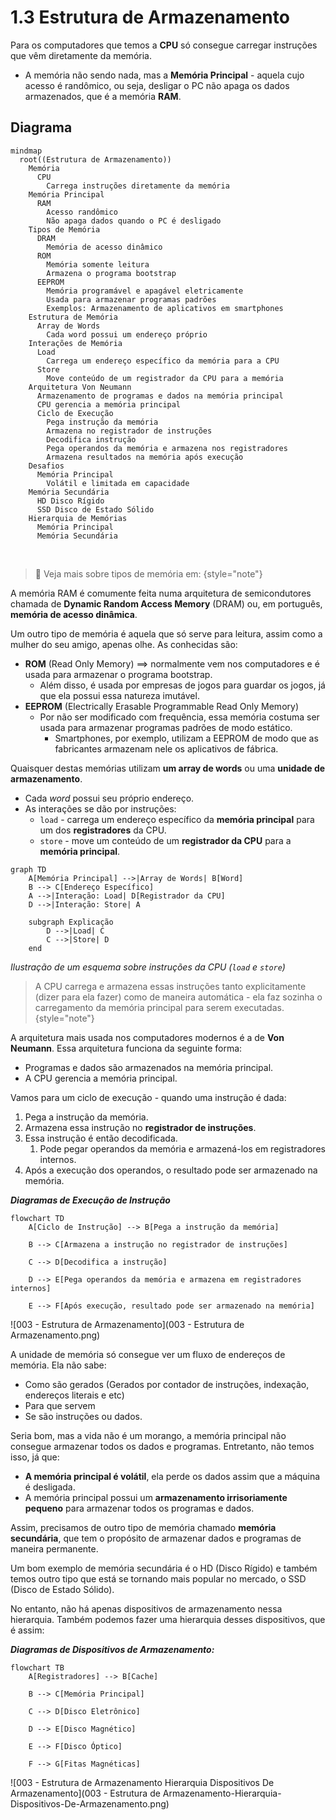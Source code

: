 # 1.3 Estrutura de Armazenamento

Para os computadores que temos a **CPU** só consegue carregar instruções que vêm diretamente da memória.
- A memória não sendo nada, mas a **Memória Principal** - aquela cujo acesso é randômico, ou seja, desligar o PC não apaga os dados armazenados, que é a memória **RAM**.


## Diagrama

```mermaid
mindmap
  root((Estrutura de Armazenamento))
    Memória
      CPU
        Carrega instruções diretamente da memória
    Memória Principal
      RAM
        Acesso randômico
        Não apaga dados quando o PC é desligado
    Tipos de Memória
      DRAM
        Memória de acesso dinâmico
      ROM
        Memória somente leitura
        Armazena o programa bootstrap
      EEPROM
        Memória programável e apagável eletricamente
        Usada para armazenar programas padrões
        Exemplos: Armazenamento de aplicativos em smartphones
    Estrutura de Memória
      Array de Words
        Cada word possui um endereço próprio
    Interações de Memória
      Load
        Carrega um endereço específico da memória para a CPU
      Store
        Move conteúdo de um registrador da CPU para a memória
    Arquitetura Von Neumann
      Armazenamento de programas e dados na memória principal
      CPU gerencia a memória principal
      Ciclo de Execução
        Pega instrução da memória
        Armazena no registrador de instruções
        Decodifica instrução
        Pega operandos da memória e armazena nos registradores
        Armazena resultados na memória após execução
    Desafios
      Memória Principal
        Volátil e limitada em capacidade
    Memória Secundária
      HD Disco Rígido
      SSD Disco de Estado Sólido
    Hierarquia de Memórias
      Memória Principal
      Memória Secundária
```

<br>

> 🔗 Veja mais sobre tipos de memória em:
{style="note"}

A memória RAM é comumente feita numa arquitetura de semicondutores chamada de **Dynamic Random Access Memory** (DRAM) ou, em português, **memória de acesso dinâmica**.

Um outro tipo de memória é aquela que só serve para leitura, assim como a mulher do seu amigo, apenas olhe. As conhecidas são:
- **ROM** (Read Only Memory) ==> normalmente vem nos computadores e é usada para armazenar o programa bootstrap.
	- Além disso, é usada por empresas de jogos para guardar os jogos, já que ela possui essa natureza imutável.
- **EEPROM** (Electrically Erasable Programmable Read Only Memory)
	- Por não ser modificado com frequência, essa memória costuma ser usada para armazenar programas padrões de modo estático.
		- Smartphones, por exemplo, utilizam a EEPROM de modo que as fabricantes armazenam nele os aplicativos de fábrica.

Quaisquer destas memórias utilizam **um array de words** ou uma **unidade de armazenamento**.
- Cada *word* possui seu próprio endereço.
- As interações se dão por instruções:
	- `load`  - carrega um endereço específico da **memória principal** para um dos **registradores** da CPU.
	- `store` - move um conteúdo de um **registrador da CPU** para a **memória principal**.

```mermaid
graph TD
    A[Memória Principal] -->|Array de Words| B[Word]
    B --> C[Endereço Específico]
    A -->|Interação: Load| D[Registrador da CPU]
    D -->|Interação: Store| A

    subgraph Explicação
        D -->|Load| C
        C -->|Store| D
    end
```
*Ilustração de um esquema sobre instruções da CPU (`load` e  `store`)*

> A CPU carrega e armazena essas instruções tanto explicitamente (dizer para ela fazer) como de maneira automática - ela faz sozinha o carregamento da memória principal para serem executadas.
> {style="note"}

A arquitetura mais usada nos computadores modernos é a de **Von Neumann**. Essa arquitetura funciona da seguinte forma:
- Programas e dados são armazenados na memória principal.
- A CPU gerencia a memória principal.

Vamos para um ciclo de execução - quando uma instrução é dada:
1. Pega a instrução da memória.
2. Armazena essa instrução no **registrador de instruções**.
3. Essa instrução é então decodificada.
	1. Pode pegar operandos da memória e armazená-los em registradores internos.
4. Após a execução dos operandos, o resultado pode ser armazenado na memória.

***Diagramas de Execução de Instrução***
```mermaid
flowchart TD	
	A[Ciclo de Instrução] --> B[Pega a instrução da memória]
	
	B --> C[Armazena a instrução no registrador de instruções]
	
	C --> D[Decodifica a instrução]
	
	D --> E[Pega operandos da memória e armazena em registradores internos]
	
	E --> F[Após execução, resultado pode ser armazenado na memória]
```


![003 - Estrutura de Armazenamento](003 - Estrutura de Armazenamento.png)


<note>

A unidade de memória só consegue ver um fluxo de endereços de memória. Ela não sabe:
- Como são gerados (Gerados por contador de instruções, indexação, endereços literais e etc)
- Para que servem
- Se são instruções ou dados. 

</note>

Seria bom, mas a vida não é um morango, a memória principal não consegue armazenar todos os dados e programas. Entretanto, não temos isso, já que:
- **A memória principal é volátil**, ela perde os dados assim que a máquina é desligada.
- A memória principal possui um **armazenamento irrisoriamente pequeno** para armazenar todos os programas e dados.

Assim, precisamos de outro tipo de memória chamado **memória secundária**, que tem o propósito de armazenar dados e programas de maneira permanente.

Um bom exemplo de memória secundária é o HD (Disco Rígido) e também temos outro tipo que está se tornando mais popular no mercado, o SSD (Disco de Estado Sólido).

No entanto, não há apenas dispositivos de armazenamento nessa hierarquia. Também podemos fazer uma hierarquia desses dispositivos, que é assim:

***Diagramas de Dispositivos de Armazenamento:***
```mermaid
flowchart TB
	A[Registradores] --> B[Cache]
	
	B --> C[Memória Principal]
	
	C --> D[Disco Eletrônico]
	
	D --> E[Disco Magnético]
	
	E --> F[Disco Óptico]
	
	F --> G[Fitas Magnéticas]
```

![003 - Estrutura de Armazenamento Hierarquia Dispositivos De Armazenamento](003 - Estrutura de Armazenamento-Hierarquia-Dispositivos-De-Armazenamento.png)
